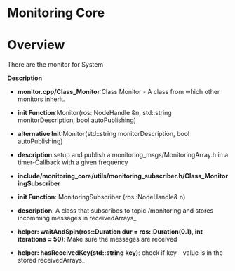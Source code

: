 # Monitoring Core

# Overview
There are the monitor for System

**Description**
* **monitor.cpp/Class_Monitor**:Class Monitor - A class from which other monitors inherit.

* **init Function**:Monitor(ros::NodeHandle &n, std::string monitorDescription, bool autoPublishing)

* **alternative Init**:Monitor(std::string monitorDescription, bool autoPublishing)

* **description**:setup and publish a monitoring_msgs/MonitoringArray.h in a timer-Callback with a given frequency

* **include/monitoring_core/utils/monitoring_subscriber.h/Class_MonitoringSubscriber**
* **init Function**: MonitoringSubscriber (ros::NodeHandle& n)
 
* **description**: A class that subscribes to topic /monitoring and stores incomming messages in receivedArrays_

* **helper: waitAndSpin(ros::Duration dur = ros::Duration(0.1), int iterations = 50)**: Make sure the messages are received
* **helper: hasReceivedKey(std::string key)**: check if key - value is in the stored receivedArrays_
 
